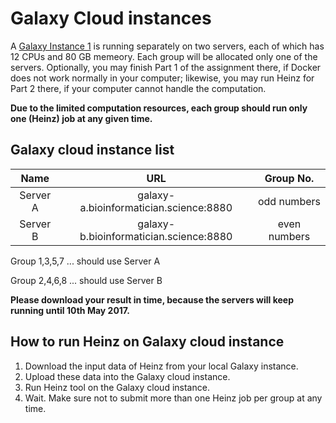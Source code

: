 # Galaxy Cloud instances

A [Galaxy Instance 1](https://github.com/ibivu/B4TM-Galaxy-2017/tree/master/docker#galaxy-instance-1---on-port-8880) is running separately on two servers, each of which has 12 CPUs and 80 GB memeory. Each group will be allocated only one of the servers. Optionally, you may finish Part 1 of the assignment there, if Docker does not work normally in your computer; likewise, you may run Heinz for Part 2 there, if your computer cannot handle the computation.

**Due to the limited computation resources, each group should run only one  (Heinz) job  at any given time.**

## Galaxy cloud instance list

Name     | URL                                   | Group No.
:------: | :-----------------------------------: |:-----:
Server A |galaxy-a.bioinformatician.science:8880 | odd numbers
Server B |galaxy-b.bioinformatician.science:8880 | even numbers

Group 1,3,5,7 ... should use Server A

Group 2,4,6,8 ... should use Server B

**Please download your result in time, because the servers will keep running until 10th May 2017.**

## How to run Heinz on Galaxy cloud instance

1. Download the input data of Heinz from your local Galaxy instance.
2. Upload these data into the Galaxy cloud instance. 
3. Run Heinz tool on the Galaxy cloud instance.
4. Wait. Make sure not to submit more than one Heinz job per group at any time.
